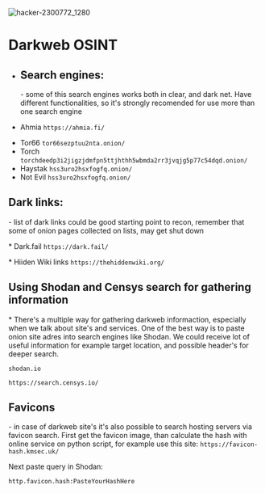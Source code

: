 
![hacker-2300772_1280](https://github.com/Th3l3mic/OSINT/assets/167564930/e5e64de3-fc87-415d-96f4-d3f3c3dadb88)

# Darkweb OSINT

* <h2>Search engines:</h2>
  - some of this search engines works both in clear, and dark net. Have different functionalities, so it's strongly recomended for use more than one search engine
* <p></p>
  Ahmia <code>https://ahmia.fi/</code>
  <p></p>
* Tor66 <code>tor66sezptuu2nta.onion/</code>
* Torch <code>torchdeedp3i2jigzjdmfpn5ttjhthh5wbmda2rr3jvqjg5p77c54dqd.onion/</code>
* Haystak <code>hss3uro2hsxfogfq.onion/</code>
* Not Evil <code>hss3uro2hsxfogfq.onion/</code>
<p></p>
<h2>Dark links:</h2>
  - list of dark links could be good starting point to recon, remember that some of onion pages collected on lists, may get shut down
  <p></p>
* Dark.fail <code>https://dark.fail/</code>
<p></p>
* Hiiden Wiki links <code>https://thehiddenwiki.org/</code>
<p></p>
<h2>Using Shodan and Censys search for gathering information</h2>
<p></p>
* There's a multiple way for gathering darkweb informaction, especially when we talk about site's and services. One of the best way is to paste onion site adres into search engines like Shodan. We could receive lot of useful information for example target location, and possible header's for deeper search.
<p></p>
<code>shodan.io</code>
<p></p>
<code>https://search.censys.io/</code>
<p></p>
<h2>Favicons</h2>
<p></p>
 - in case of darkweb site's it's also possible to search hosting servers via favicon search. First get the favicon image, than calculate the hash with online service on python script, for example use this site: <code>https://favicon-hash.kmsec.uk/</code>
 <p></p>
 Next paste query in Shodan:
 <p></p>
 <code>http.favicon.hash:PasteYourHashHere</code>
 
